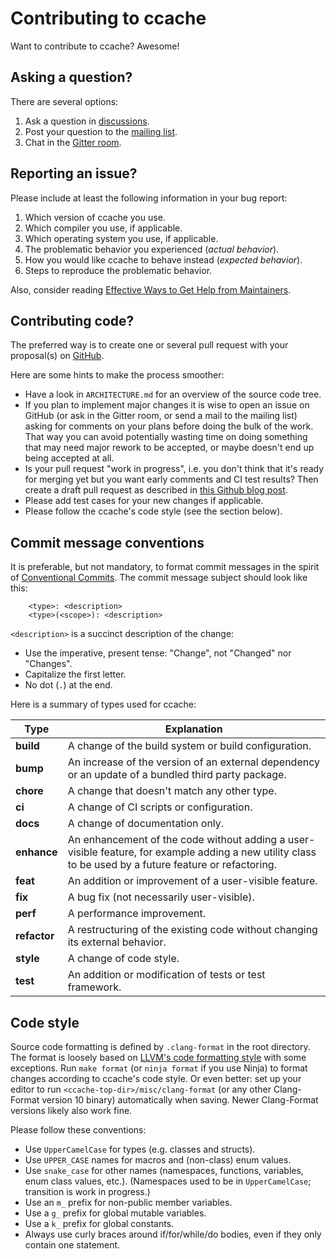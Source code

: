 # Contributing to ccache

Want to contribute to ccache? Awesome!

## Asking a question?

There are several options:

1. Ask a question in
   [discussions](https://github.com/ccache/ccache/issues/discussions).
2. Post your question to the [mailing
   list](https://lists.samba.org/mailman/listinfo/ccache/).
3. Chat in the [Gitter room](https://gitter.im/ccache/ccache).

## Reporting an issue?

Please include at least the following information in your bug report:

1. Which version of ccache you use.
2. Which compiler you use, if applicable.
3. Which operating system you use, if applicable.
4. The problematic behavior you experienced (_actual behavior_).
5. How you would like ccache to behave instead (_expected behavior_).
6. Steps to reproduce the problematic behavior.

Also, consider reading [Effective Ways to Get Help from Maintainers](
https://www.snoyman.com/blog/2017/10/effective-ways-help-from-maintainers).

## Contributing code?

The preferred way is to create one or several pull request with your
proposal(s) on [GitHub](https://github.com/ccache/ccache).

Here are some hints to make the process smoother:

* Have a look in `ARCHITECTURE.md` for an overview of the source code tree.
* If you plan to implement major changes it is wise to open an issue on GitHub
  (or ask in the Gitter room, or send a mail to the mailing list) asking for
  comments on your plans before doing the bulk of the work. That way you can
  avoid potentially wasting time on doing something that may need major rework
  to be accepted, or maybe doesn't end up being accepted at all.
* Is your pull request "work in progress", i.e. you don't think that it's ready
  for merging yet but you want early comments and CI test results? Then create a
  draft pull request as described in [this Github blog
  post](https://github.blog/2019-02-14-introducing-draft-pull-requests/).
* Please add test cases for your new changes if applicable.
* Please follow the ccache's code style (see the section below).

## Commit message conventions

It is preferable, but not mandatory, to format commit messages in the spirit of
[Conventional Commits](https://www.conventionalcommits.org/en/v1.0.0/). The
commit message subject should look like this:

        <type>: <description>
        <type>(<scope>): <description>

`<description>` is a succinct description of the change:

* Use the imperative, present tense: "Change", not "Changed" nor "Changes".
* Capitalize the first letter.
* No dot (`.`) at the end.

Here is a summary of types used for ccache:

| Type         | Explanation |
| ------------ | ----------- |
| **build**    | A change of the build system or build configuration. |
| **bump**     | An increase of the version of an external dependency or an update of a bundled third party package. |
| **chore**    | A change that doesn't match any other type. |
| **ci**       | A change of CI scripts or configuration. |
| **docs**     | A change of documentation only. |
| **enhance**  | An enhancement of the code without adding a user-visible feature, for example adding a new utility class to be used by a future feature or refactoring. |
| **feat**     | An addition or improvement of a user-visible feature. |
| **fix**      | A bug fix (not necessarily user-visible). |
| **perf**     | A performance improvement. |
| **refactor** | A restructuring of the existing code without changing its external behavior. |
| **style**    | A change of code style. |
| **test**     | An addition or modification of tests or test framework. |

## Code style

Source code formatting is defined by `.clang-format` in the root directory. The
format is loosely based on [LLVM's code formatting
style](https://llvm.org/docs/CodingStandards.html) with some exceptions. Run
`make format` (or `ninja format` if you use Ninja) to format changes according
to ccache's code style. Or even better: set up your editor to run
`<ccache-top-dir>/misc/clang-format` (or any other Clang-Format version 10
binary) automatically when saving. Newer Clang-Format versions likely also work
fine.

Please follow these conventions:

* Use `UpperCamelCase` for types (e.g. classes and structs).
* Use `UPPER_CASE` names for macros and (non-class) enum values.
* Use `snake_case` for other names (namespaces, functions, variables, enum class
  values, etc.). (Namespaces used to be in `UpperCamelCase`; transition is work
  in progress.)
* Use an `m_` prefix for non-public member variables.
* Use a `g_` prefix for global mutable variables.
* Use a `k_` prefix for global constants.
* Always use curly braces around if/for/while/do bodies, even if they only
  contain one statement.
